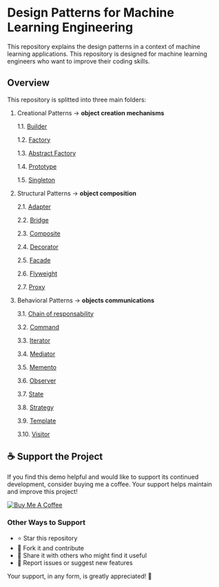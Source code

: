 # Design Patterns for Machine Learning Engineering

This repository explains the design patterns in a context of machine learning applications. This repository is designed for machine learning engineers who want to improve their coding skills. 

## Overview

This repository is splitted into three main folders:

1. Creational Patterns -> **object creation mechanisms**

    1.1. [Builder](https://github.com/sebassaras02/design_patterns_MLE/blob/master/notebooks/creational/01_builder.ipynb)

    1.2. [Factory](https://github.com/sebassaras02/design_patterns_MLE/blob/master/notebooks/creational/02_factory.ipynb)

    1.3. [Abstract Factory](https://github.com/sebassaras02/design_patterns_MLE/blob/master/notebooks/creational/03_abstract_factory.ipynb)

    1.4. [Prototype](https://github.com/sebassaras02/design_patterns_MLE/blob/master/notebooks/creational/04_prototype.ipynb)
    
    1.5. [Singleton](https://github.com/sebassaras02/design_patterns_MLE/blob/master/notebooks/creational/05_singleton.ipynb)

2. Structural Patterns -> **object composition**

    2.1. [Adapter](https://github.com/sebassaras02/design_patterns_MLE/blob/master/notebooks/structural/01_adapter.ipynb)

    2.2. [Bridge](https://github.com/sebassaras02/design_patterns_MLE/blob/master/notebooks/structural/02_bridge.ipynb)

    2.3. [Composite](https://github.com/sebassaras02/design_patterns_MLE/blob/master/notebooks/structural/03_composite.ipynb)

    2.4. [Decorator](https://github.com/sebassaras02/design_patterns_MLE/blob/master/notebooks/structural/04_decorator.ipynb)

    2.5. [Facade](https://github.com/sebassaras02/design_patterns_MLE/blob/master/notebooks/structural/05_facade.ipynb)

    2.6. [Flyweight](https://github.com/sebassaras02/design_patterns_MLE/blob/master/notebooks/structural/06_flyweight.ipynb)

    2.7. [Proxy](https://github.com/sebassaras02/design_patterns_MLE/blob/master/notebooks/structural/07_proxy.ipynb)

3. Behavioral Patterns -> **objects communications**

    3.1. [Chain of responsability](https://github.com/sebassaras02/design_patterns_MLE/blob/master/notebooks/behavioral/01_chain_of_responsability.ipynb)

    3.2. [Command](https://github.com/sebassaras02/design_patterns_MLE/blob/master/notebooks/behavioral/02_command.ipynb)

    3.3. [Iterator](https://github.com/sebassaras02/design_patterns_MLE/blob/master/notebooks/behavioral/03_iterator.ipynb)

    3.4. [Mediator](https://github.com/sebassaras02/design_patterns_MLE/blob/master/notebooks/behavioral/04_mediator.ipynb)

    3.5. [Memento](https://github.com/sebassaras02/design_patterns_MLE/blob/master/notebooks/behavioral/05_memento.ipynb)

    3.6. [Observer](https://github.com/sebassaras02/design_patterns_MLE/blob/master/notebooks/behavioral/06_observer.ipynb)

    3.7. [State](https://github.com/sebassaras02/design_patterns_MLE/blob/master/notebooks/behavioral/07_state.ipynb)

    3.8. [Strategy](https://github.com/sebassaras02/design_patterns_MLE/blob/master/notebooks/behavioral/08_strategy.ipynb)

    3.9. [Template](https://github.com/sebassaras02/design_patterns_MLE/blob/master/notebooks/behavioral/09_template_method.ipynb)

    3.10. [Visitor](https://github.com/sebassaras02/design_patterns_MLE/blob/master/notebooks/behavioral/10_visitor.ipynb)

## ☕ Support the Project

If you find this demo helpful and would like to support its continued development, consider buying me a coffee. Your support helps maintain and improve this project!

[![Buy Me A Coffee](https://www.buymeacoffee.com/assets/img/custom_images/orange_img.png)](https://www.paypal.com/paypalme/sebassarasti)

### Other Ways to Support
- ⭐ Star this repository
- 🍴 Fork it and contribute
- 📢 Share it with others who might find it useful
- 🐛 Report issues or suggest new features

Your support, in any form, is greatly appreciated! 🙏